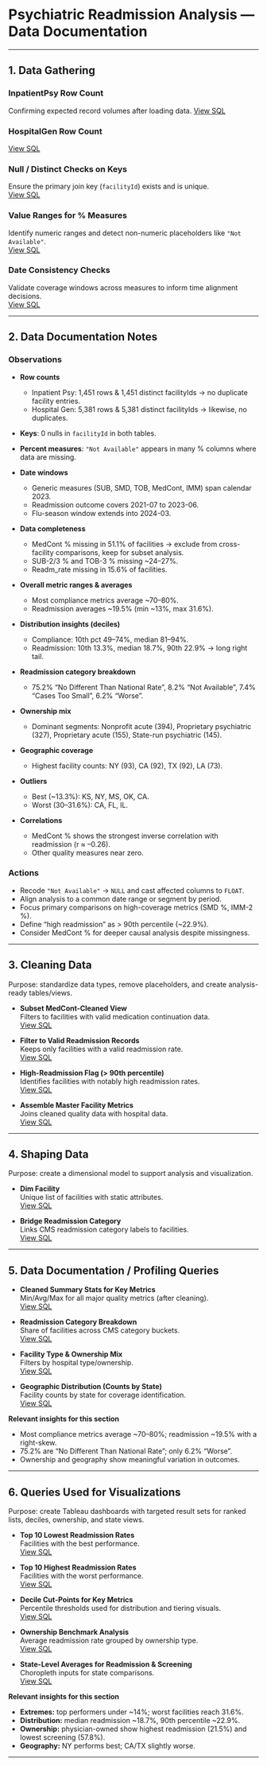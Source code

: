 # Psychiatric Readmission Analysis — Data Documentation

---

## 1. Data Gathering

### InpatientPsy Row Count
Confirming expected record volumes after loading data. 
[View SQL](sql_queries/data_gathering/inpatientpsy-row-count.sql)

### HospitalGen Row Count
[View SQL](sql_queries/data_gathering/hospitalgen-row-count.sql)

### Null / Distinct Checks on Keys
Ensure the primary join key (`facilityId`) exists and is unique.  
[View SQL](sql_queries/data_gathering/distinct-facility-count-%26-key-nulls.sql)

### Value Ranges for % Measures
Identify numeric ranges and detect non-numeric placeholders like `"Not Available"`.  
[View SQL](sql_queries/data_gathering/value-ranges-for-%25-measures.sql)

### Date Consistency Checks
Validate coverage windows across measures to inform time alignment decisions.  
[View SQL](sql_queries/data_gathering/date-consistency-checks.sql)

---

## 2. Data Documentation Notes

### Observations
- **Row counts**  
  - Inpatient Psy: 1,451 rows & 1,451 distinct facilityIds → no duplicate facility entries.  
  - Hospital Gen: 5,381 rows & 5,381 distinct facilityIds → likewise, no duplicates.
- **Keys**: 0 nulls in `facilityId` in both tables.
- **Percent measures**: `"Not Available"` appears in many % columns where data are missing.
- **Date windows**  
  - Generic measures (SUB, SMD, TOB, MedCont, IMM) span calendar 2023.  
  - Readmission outcome covers 2021-07 to 2023-06.  
  - Flu-season window extends into 2024-03.
- **Data completeness**  
  - MedCont % missing in 51.1% of facilities → exclude from cross-facility comparisons, keep for subset analysis.  
  - SUB-2/3 % and TOB-3 % missing ~24–27%.  
  - Readm_rate missing in 15.6% of facilities.

- **Overall metric ranges & averages**  
  - Most compliance metrics average ~70–80%.  
  - Readmission averages ~19.5% (min ~13%, max 31.6%).
- **Distribution insights (deciles)**  
  - Compliance: 10th pct 49–74%, median 81–94%.  
  - Readmission: 10th 13.3%, median 18.7%, 90th 22.9% → long right tail.
- **Readmission category breakdown**  
  - 75.2% “No Different Than National Rate”, 8.2% “Not Available”, 7.4% “Cases Too Small”, 6.2% “Worse”.
- **Ownership mix**  
  - Dominant segments: Nonprofit acute (394), Proprietary psychiatric (327), Proprietary acute (155), State-run psychiatric (145).
- **Geographic coverage**  
  - Highest facility counts: NY (93), CA (92), TX (92), LA (73).
- **Outliers**  
  - Best (~13.3%): KS, NY, MS, OK, CA.  
  - Worst (30–31.6%): CA, FL, IL.
- **Correlations**  
  - MedCont % shows the strongest inverse correlation with readmission (r ≈ –0.26).  
  - Other quality measures near zero.

### Actions
- Recode `"Not Available"` → `NULL` and cast affected columns to `FLOAT`.
- Align analysis to a common date range or segment by period.
- Focus primary comparisons on high-coverage metrics (SMD %, IMM-2 %).
- Define “high readmission” as > 90th percentile (~22.9%).
- Consider MedCont % for deeper causal analysis despite missingness.

---

## 3. Cleaning Data

Purpose: standardize data types, remove placeholders, and create analysis-ready tables/views.

- **Subset MedCont-Cleaned View**  
  Filters to facilities with valid medication continuation data.  
  [View SQL](sql_queries/cleaning_data/subset-medcont-cleaned-view.sql)

- **Filter to Valid Readmission Records**  
  Keeps only facilities with a valid readmission rate.  
  [View SQL](sql_queries/cleaning_data/filter-valid-readmission-records.sql)

- **High-Readmission Flag (> 90th percentile)**  
  Identifies facilities with notably high readmission rates.  
  [View SQL](sql_queries/cleaning_data/add-high-readmission-flag.sql)

- **Assemble Master Facility Metrics**  
  Joins cleaned quality data with hospital data.  
  [View SQL](sql_queries/cleaning_data/create-clean-master-table.sql)

---

## 4. Shaping Data

Purpose: create a dimensional model to support analysis and visualization.

- **Dim Facility**  
  Unique list of facilities with static attributes.  
  [View SQL](sql_queries/shaping_data/create-dimension-tables%20(1).sql)

- **Bridge Readmission Category**  
  Links CMS readmission category labels to facilities.  
  [View SQL](sql_queries/shaping_data/bridge-table-for-readmission-category.sql)

---

## 5. Data Documentation / Profiling Queries

- **Cleaned Summary Stats for Key Metrics**  
  Min/Avg/Max for all major quality metrics (after cleaning).  
  [View SQL](sql_queries/data_documentation/cleaned-summary-stats-for-key-metrics.sql)

- **Readmission Category Breakdown**  
  Share of facilities across CMS category buckets.  
  [View SQL](sql_queries/data_documentation/readmission-category-breakdown.sql)

- **Facility Type & Ownership Mix**  
  Filters by hospital type/ownership.  
  [View SQL](sql_queries/data_documentation/facility-type-%26-ownership.sql)

- **Geographic Distribution (Counts by State)**  
  Facility counts by state for coverage identification.  
  [View SQL](sql_queries/data_documentation/geographic-distribution.sql)

**Relevant insights for this section**
- Most compliance metrics average ~70–80%; readmission ~19.5% with a right-skew.
- 75.2% are “No Different Than National Rate”; only 6.2% “Worse”.
- Ownership and geography show meaningful variation in outcomes.

---

## 6. Queries Used for Visualizations

Purpose: create Tableau dashboards with targeted result sets for ranked lists, deciles, ownership, and state views.

- **Top 10 Lowest Readmission Rates**  
  Facilities with the best performance.  
  [View SQL](sql_queries/visualizations/top-10-lowest-readmission-rate-facilities.sql)

- **Top 10 Highest Readmission Rates**  
  Facilities with the worst performance.  
  [View SQL](sql_queries/visualizations/top-10-highest-readmission-rate-facilities.sql)

- **Decile Cut-Points for Key Metrics**  
  Percentile thresholds used for distribution and tiering visuals.  
  [View SQL](sql_queries/visualizations/decile-cut-points-for-key-metrics.sql)

- **Ownership Benchmark Analysis**  
  Average readmission rate grouped by ownership type.  
  [View SQL](sql_queries/visualizations/compare-readmission-by-ownership-type.sql)

- **State-Level Averages for Readmission & Screening**  
  Choropleth inputs for state comparisons.  
  [View SQL](sql_queries/visualizations/state-level-averages-for-readmission-%26-screening.sql)

**Relevant insights for this section**
- **Extremes:** top performers under ~14%; worst facilities reach 31.6%.  
- **Distribution:** median readmission ~18.7%, 90th percentile ~22.9%.  
- **Ownership:** physician-owned show highest readmission (21.5%) and lowest screening (57.8%).  
- **Geography:** NY performs best; CA/TX slightly worse.

---
